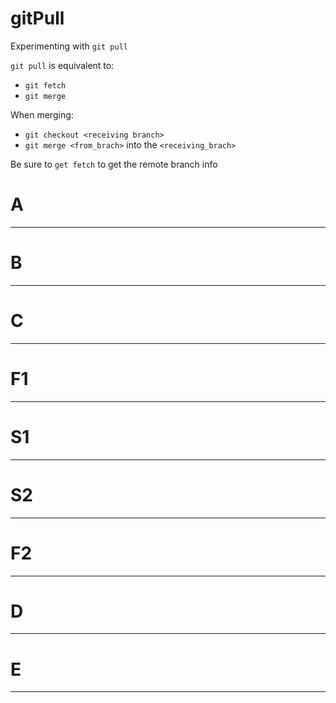 # gitPull
Experimenting with `git pull`

`git pull` is equivalent to:
* `git fetch`
* `git merge`

When merging:
* `git checkout <receiving branch>`
* `git merge <from_brach>` into the `<receiving_brach>`

Be sure to `get fetch` to get the remote branch info


# A
-------------
# B
-------------
# C
-------------
# F1
-------------
# S1
-------------
# S2
-------------
# F2
-------------
# D
-------------
# E
-------------
